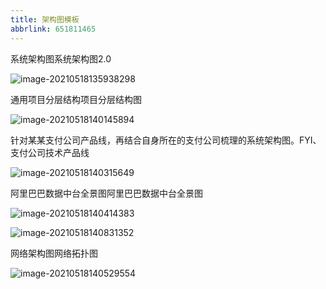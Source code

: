 ```yaml
---
title: 架构图模板
abbrlink: 651811465
---
```


系统架构图系统架构图2.0

![image-20210518135938298](https://cdn.dd-code.site/PicGo/20210518140036.png)

通用项目分层结构项目分层结构图

![image-20210518140145894](https://cdn.dd-code.site/PicGo/20210518140147.png)

针对某某支付公司产品线，再结合自身所在的支付公司梳理的系统架构图。FYI、支付公司技术产品线

![image-20210518140315649](https://cdn.dd-code.site/PicGo/20210518140317.png)

阿里巴巴数据中台全景图阿里巴巴数据中台全景图

![image-20210518140414383](https://cdn.dd-code.site/PicGo/20210518140419.png)

![image-20210518140831352](https://cdn.dd-code.site/PicGo/20210518140832.png)

网络架构图网络拓扑图

![image-20210518140529554](https://cdn.dd-code.site/PicGo/20210518140530.png)
